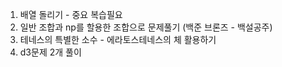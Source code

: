 1. 배열 돌리기 - 중요 복습필요
2. 일반 조합과 np를 할용한 조합으로 문제풀기 (백준 브론즈 - 백설공주)
3. 테네스의 특별한 소수 - 에라토스테네스의 체 활용하기
4. d3문제 2개 풀이
